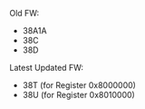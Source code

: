 Old FW: 
- 38A1A
- 38C
- 38D

Latest Updated FW:
- 38T (for Register 0x8000000)
- 38U (for Register 0x8010000)
